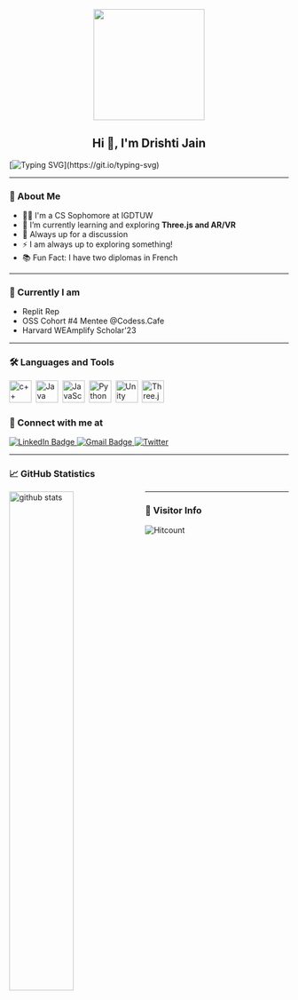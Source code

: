 <div id="header" align="center">
  <img src=https://media.giphy.com/media/du3J3cXyzhj75IOgvA/giphy.gif width="200"/>
</div>

<h2 align="center">Hi 👋, I'm Drishti Jain</h2>

[![Typing SVG](https://readme-typing-svg.herokuapp.com?duration=10000&center=true&vCenter=true&width=800&height=30&lines=Hello+World+!+%2C+Welcome+to+my+Github+Profile.)](https://git.io/typing-svg)

---
### 👧 About Me

- 👨‍💻 I'm a CS Sophomore at IGDTUW
- 🌱 I’m currently learning and exploring **Three.js and AR/VR**
- 👯 Always up for a discussion
- ⚡ I am always up to exploring something!
- 📚 Fun Fact: I have two diplomas in French

--- 

### 🤩 Currently I am

- Replit Rep
- OSS Cohort #4 Mentee @Codess.Cafe
- Harvard WEAmplify Scholar'23

---

### :hammer_and_wrench: Languages and Tools 

<div>
    <img src="https://cdn.jsdelivr.net/gh/devicons/devicon/icons/cplusplus/cplusplus-original.svg" alt="c++" width="40" height="40"/>&nbsp;
    <img src="https://cdn.jsdelivr.net/gh/devicons/devicon/icons/java/java-original-wordmark.svg" alt="Java" width="40" height="40"/>&nbsp;
    <img src="https://cdn.jsdelivr.net/gh/devicons/devicon/icons/javascript/javascript-original.svg" alt="JavaScript" width="40" height="40"/>&nbsp;
    <img src="https://cdn.jsdelivr.net/gh/devicons/devicon/icons/python/python-original.svg" alt="Python" width="40" height="40"/>&nbsp;
    <img src="https://cdn.jsdelivr.net/gh/devicons/devicon/icons/unity/unity-original.svg" alt="Unity" width="40" height="40"/>&nbsp;
    <img src="https://cdn.jsdelivr.net/gh/devicons/devicon/icons/threejs/threejs-original.svg" alt="Three.js" width="40" height="40"/>&nbsp;

</div>


### 🔗 Connect with me at 

<div id="badges">
    <a href="https://www.linkedin.com/in/drishti-jain-b5a26b220/">
    <img src="https://img.shields.io/badge/LinkedIn-blue?style=for-the-badge&logo=linkedin&logoColor=white" alt="LinkedIn Badge"/>
    </a>
    <a href="https://mail.google.com/mail/u/0/?fs=1&tf=cm&to=drishtijain2103@gmail.com">
    <img src="https://img.shields.io/badge/Gmail-D14836?style=for-the-badge&logo=gmail&logoColor=white" alt="Gmail Badge"/>
    </a>
    <a href="https://twitter.com/Drishti_2103">
    <img title="Twitter" src="https://img.shields.io/badge/Twitter-00ACEE?style=for-the-badge&logo=twitter&logoColor=white"/>
    </a>
</div>

---

### 📈 GitHub Statistics

<img src="https://github-readme-stats.vercel.app/api?username=Drishti-jain21&show_icons=true&theme=radical" alt="github stats" width="48%" align="left">

---

### 👀 Visitor Info

![Hitcount](https://komarev.com/ghpvc/?username=Drishti-jain21&color=57bcd9)

